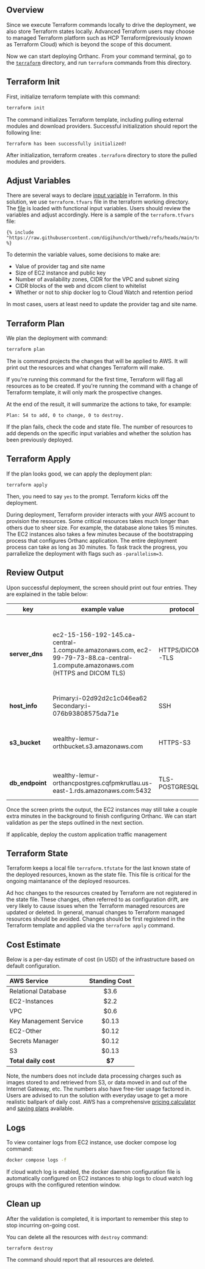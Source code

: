 
## Overview
Since we execute Terraform commands locally to drive the deployment, we also store Terraform states locally. Advanced Terraform users may choose to managed Terraform platform such as HCP Terraform(previously known as Terraform Cloud) which is beyond the scope of this document. 

Now we can start deploying Orthanc. From your command terminal, go to the [`terraform`](https://github.com/digihunch/orthweb/tree/main/terraform) directory, and run `terraform` commands from this directory.

## Terraform Init
First, initialize terraform template with this command:
```sh
terraform init
```
The command initializes Terraform template, including pulling external modules and download providers. Successful initialization should report the following line: 

```
Terraform has been successfully initialized!
```

After initialization, terraform creates `.terraform` directory to store the pulled modules and providers.

## Adjust Variables

There are several ways to declare [input variable](https://developer.hashicorp.com/terraform/language/values/variables) in Terraform. In this solution, we use `terraform.tfvars` file in the terraform working directory. The [file](https://github.com/digihunch/orthweb/blob/main/terraform/terraform.tfvars) is loaded with functional input variables. Users should review the variables and adjust accordingly. Here is a sample of the `terraform.tfvars` file:

```
{% include "https://raw.githubusercontent.com/digihunch/orthweb/refs/heads/main/terraform/terraform.tfvars" %}
```

To determin the variable values, some decisions to make are:

- Value of provider tag and site name 
- Size of EC2 instance and public key
- Number of availability zones, CIDR for the VPC and subnet sizing
- CIDR blocks of the web and dicom client to whitelist
- Whether or not to ship docker log to Cloud Watch and retention period

In most cases, users at least need to update the provider tag and site name. 

## Terraform Plan
We plan the deployment with command:

```sh
terraform plan
```

The is command projects the changes that will be applied to AWS. It will print out the resources and what changes Terraform will make.

If you're running this command for the first time, Terraform will flag all resources as to be created. If you're running the command with a change of Terraform template, it will only mark the prospective changes. 

At the end of the result, it will summarize the actions to take, for example:
```
Plan: 54 to add, 0 to change, 0 to destroy.
```
If the plan fails, check the code and state file. The number of resources to add depends on the specific input variables and whether the solution has been previously deployed.

## Terraform Apply

If the plan looks good, we can apply the deployment plan:
```
terraform apply
```
Then, you need to say `yes` to the prompt. Terraform kicks off the deployment.  

During deployment, Terraform provider interacts with your AWS account to provision the resources. Some critical resources takes much longer than others due to sheer size. For example, the database alone takes 15 minutes. The EC2 instances also takes a few minutes because of the bootstrapping process that configures Orthanc application. The entire deployment process can take as long as 30 minutes. To fask track the progress, you parrallelize the deployment with flags such as `-parallelism=3`. 

## Review Output

Upon successful deployment, the screen should print out four entries. They are explained in the table below:

|key|example value|protocol|purpose|
|--|--|--|--|
|**server_dns**|ec2-15-156-192-145.ca-central-1.compute.amazonaws.com, ec2-99-79-73-88.ca-central-1.compute.amazonaws.com (HTTPS and DICOM TLS)|HTTPS/DICOM-TLS|Business traffic: HTTPS on port 443 and DICOM-TLS on port 11112. Reachable from the Internet.|
|**host_info**|Primary:i-02d92d2c1c046ea62    Secondary:i-076b93808575da71e|SSH|For management traffic. |
|**s3_bucket**|wealthy-lemur-orthbucket.s3.amazonaws.com|HTTPS-S3| For orthanc to store and fetch images. Access is restricted.|
|**db_endpoint**|wealthy-lemur-orthancpostgres.cqfpmkrutlau.us-east-1.rds.amazonaws.com:5432|TLS-POSTGRESQL| For orthanc to index data. Access is restricted.|

Once the screen prints the output, the EC2 instances may still take a couple extra minutes in the background to finish  configuring Orthanc. We can start validation as per the steps outlined in the next section. 

If applicable, deploy the custom application traffic management

## Terraform State
Terraform keeps a local file `terraform.tfstate` for the last known state of the deployed resources, known as the state file. This file is critical for the ongoing maintanance of the deployed resources.

Ad hoc changes to the resources created by Terraform are not registered in the state file. These changes, often referred to as configuration drift, are very likely to cause issues when the Terraform managed resources are updated or deleted. In general, manual changes to Terraform managed resources should be avoided. Changes should be first registered in the Terraform template and applied via the `terraform apply` command.

## Cost Estimate

Below is a per-day estimate of cost (in USD) of the infrastructure based on default configuration. 

| AWS Service   | Standing Cost |
| :---------------- | :------: |
| Relational Database |  $3.6   |
| EC2-Instances |  $2.2   |
| VPC |  $0.6   |
| Key Management Service |  $0.13   |
| EC2-Other |  $0.12   |
| Secrets Manager |  $0.12   |
| S3 |  $0.13   |
| <b>Total daily cost</b> |  <b>$7</b>   |

Note, the numbers does not include data processing charges such as images stored to and retrieved from S3, or data moved in and out of the Internet Gateway, etc. The numbers also have free-tier usage factored in. Users are advised to run the solution with everyday usage to get a more realistic ballpark of daily cost. AWS has a comprehensive [pricing calculator](https://calculator.aws/#/) and [saving plans](https://aws.amazon.com/savingsplans/) available.

## Logs
To view container logs from EC2 instance, use docker compose log command:
```sh
docker compose logs -f
```
If cloud watch log is enabled, the docker daemon configuration file is automatically configured on EC2 instances to ship logs to cloud watch log groups with the configured retention window. 


## Clean up
After the validation is completed, it is important to remember this step to stop incurring on-going cost.

You can delete all the resources with `destroy` command:
```
terraform destroy
```
The command should report that all resources are deleted.
